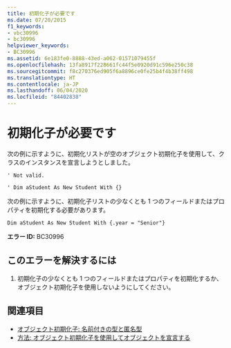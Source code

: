 ```yaml
---
title: 初期化子が必要です
ms.date: 07/20/2015
f1_keywords:
- vbc30996
- bc30996
helpviewer_keywords:
- BC30996
ms.assetid: 6e183fe0-8888-43ed-a062-01571079455f
ms.openlocfilehash: 13fa8917f228661fc44f5e0920d91c596e250c38
ms.sourcegitcommit: f8c270376ed905f6a8896ce0fe25b4f4b38ff498
ms.translationtype: HT
ms.contentlocale: ja-JP
ms.lasthandoff: 06/04/2020
ms.locfileid: "84402838"
---
```

# <a name="initializer-expected"></a>初期化子が必要です
次の例に示すように、初期化リストが空のオブジェクト初期化子を使用して、クラスのインスタンスを宣言しようとしました。  
  
 `' Not valid.`  
  
 `' Dim aStudent As New Student With {}`  
  
 次の例に示すように、初期化子リストの少なくとも 1 つのフィールドまたはプロパティを初期化する必要があります。  
  
 `Dim aStudent As New Student With {.year = "Senior"}`  
  
 **エラー ID:** BC30996  
  
## <a name="to-correct-this-error"></a>このエラーを解決するには  
  
1. 初期化子の少なくとも 1 つのフィールドまたはプロパティを初期化するか、オブジェクト初期化子を使用しないようにしてください。  
  
## <a name="see-also"></a>関連項目

- [オブジェクト初期化子: 名前付きの型と匿名型](../../programming-guide/language-features/objects-and-classes/object-initializers-named-and-anonymous-types.md)
- [方法: オブジェクト初期化子を使用してオブジェクトを宣言する](../../programming-guide/language-features/objects-and-classes/how-to-declare-an-object-by-using-an-object-initializer.md)
